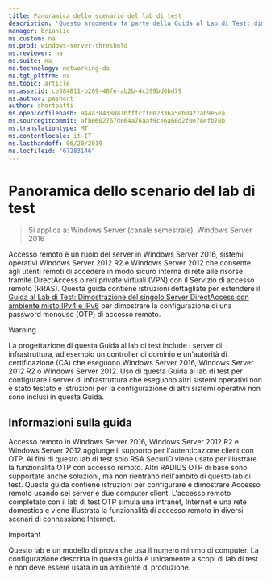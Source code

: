 ```yaml
---
title: Panoramica dello scenario del lab di test
description: 'Questo argomento fa parte della Guida al Lab di Test: dimostrare DirectAccess con autenticazione OTP e SecurID RSA per Windows Server 2016'
manager: brianlic
ms.custom: na
ms.prod: windows-server-threshold
ms.reviewer: na
ms.suite: na
ms.technology: networking-da
ms.tgt_pltfrm: na
ms.topic: article
ms.assetid: ce584811-b209-48fe-ab2b-4c399bd0bd79
ms.author: pashort
author: shortpatti
ms.openlocfilehash: 944a38438d81bfffcff002336a5eb0427ab9e5ea
ms.sourcegitcommit: afb0602767de64a76aaf9ce6a60d2f0e78efb78b
ms.translationtype: MT
ms.contentlocale: it-IT
ms.lasthandoff: 06/20/2019
ms.locfileid: "67283146"
---
```

# <a name="overview-of-the-test-lab-scenario"></a>Panoramica dello scenario del lab di test

>Si applica a: Windows Server (canale semestrale), Windows Server 2016

Accesso remoto è un ruolo del server in Windows Server 2016, sistemi operativi Windows Server 2012 R2 e Windows Server 2012 che consente agli utenti remoti di accedere in modo sicuro interna di rete alle risorse tramite DirectAccess o reti private virtuali (VPN) con il Servizio di accesso remoto (RRAS). Questa guida contiene istruzioni dettagliate per estendere il [Guida al Lab di Test: Dimostrazione del singolo Server DirectAccess con ambiente misto IPv4 e IPv6](https://go.microsoft.com/fwlink/p/?LinkId=237004) per dimostrare la configurazione di una password monouso (OTP) di accesso remoto.  
  
> [!WARNING]  
> La progettazione di questa Guida al lab di test include i server di infrastruttura, ad esempio un controller di dominio e un'autorità di certificazione (CA) che eseguono Windows Server 2016, Windows Server 2012 R2 o Windows Server 2012. Uso di questa Guida al lab di test per configurare i server di infrastruttura che eseguono altri sistemi operativi non è stato testato e istruzioni per la configurazione di altri sistemi operativi non sono inclusi in questa Guida.  
  
## <a name="about-this-guide"></a>Informazioni sulla guida  
Accesso remoto in Windows Server 2016, Windows Server 2012 R2 e Windows Server 2012 aggiunge il supporto per l'autenticazione client con OTP. Ai fini di questo lab di test solo RSA SecurID viene usato per illustrare la funzionalità OTP con accesso remoto. Altri RADIUS OTP di base sono supportate anche soluzioni, ma non rientrano nell'ambito di questo lab di test. Questa guida contiene istruzioni per configurare e dimostrare Accesso remoto usando sei server e due computer client. L'accesso remoto completato con il lab di test OTP simula una intranet, Internet e una rete domestica e viene illustrata la funzionalità di accesso remoto in diversi scenari di connessione Internet.  
  
> [!IMPORTANT]  
> Questo lab è un modello di prova che usa il numero minimo di computer. La configurazione descritta in questa guida è unicamente a scopi di lab di test e non deve essere usata in un ambiente di produzione.  
  


